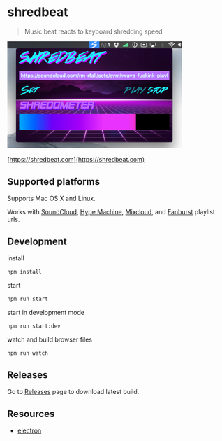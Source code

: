 # shredbeat

> Music beat reacts to keyboard shredding speed

<img src="https://github.com/miguelmota/shredbeat/blob/master/screenshot.png?raw=true" width="400">

[https://shredbeat.com](https://shredbeat.com)

## Supported platforms

Supports Mac OS X and Linux.

Works with [SoundCloud](https://soundcloud.com), [Hype Machine](http://hypem.com/), [Mixcloud](https://www.mixcloud.com/), and [Fanburst](https://fanburst.com/) playlist urls.

## Development

install

```bash
npm install
```

start

```bash
npm run start
```

start in development mode

```bash
npm run start:dev
```

watch and build browser files

```bash
npm run watch
```

## Releases

Go to [Releases](https://github.com/miguelmota/shredbeat/releases) page to download latest build.

## Resources

- [electron](http://electron.atom.io)
